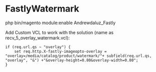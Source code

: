 # FastlyWatermark

php bin/magento module:enable Andrewdaluz_Fastly

Add Custom VCL to work with the solution (name as recv_5_overlay_watermark.vcl):
```
if (req.url.qs ~ "overlay") {
    set req.http.X-fastly-imageopto-overlay = "overlay=/media/catalog/product/watermark/"+ subfield(req.url.qs, "overlay", "&") +"&overlay-height=0.80&overlay-width=0.80";
}
```

